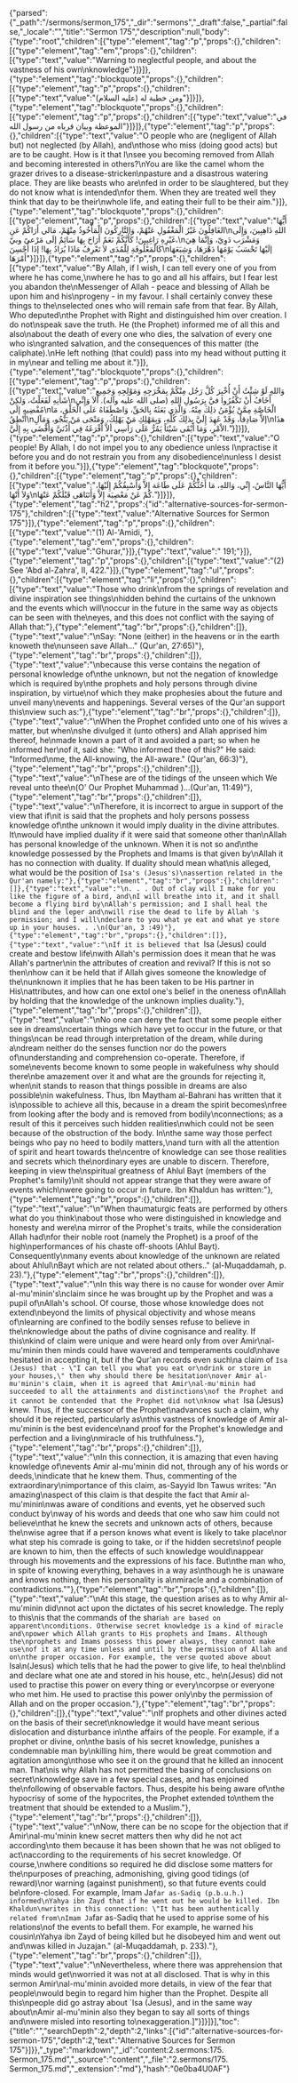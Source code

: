 {"parsed":{"_path":"/sermons/sermon_175","_dir":"sermons","_draft":false,"_partial":false,"_locale":"","title":"Sermon 175","description":null,"body":{"type":"root","children":[{"type":"element","tag":"p","props":{},"children":[{"type":"element","tag":"em","props":{},"children":[{"type":"text","value":"Warning to neglectful people, and about the vastness of his own\nknowledge"}]}]},{"type":"element","tag":"blockquote","props":{},"children":[{"type":"element","tag":"p","props":{},"children":[{"type":"text","value":"ومن خطبة له (عليه السلام)"}]}]},{"type":"element","tag":"blockquote","props":{},"children":[{"type":"element","tag":"p","props":{},"children":[{"type":"text","value":"في الموعظة وبيان قرباه من رسول الله"}]}]},{"type":"element","tag":"p","props":{},"children":[{"type":"text","value":"O people who are (negligent of Allah but) not neglected (by Allah), and\nthose who miss (doing good acts) but are to be caught. How is it that I\nsee you becoming removed from Allah and becoming interested in others?\nYou are like the camel whom the grazer drives to a disease-stricken\npasture and a disastrous watering place. They are like beasts who are\nfed in order to be slaughtered, but they do not know what is intended\nfor them. When they are treated well they think that day to be their\nwhole life, and eating their full to be their aim."}]},{"type":"element","tag":"blockquote","props":{},"children":[{"type":"element","tag":"p","props":{},"children":[{"type":"text","value":"أَيُّهَا الغَافِلُونَ غَيْرُ الْمَغْفُولِ عَنْهُمْ، وَالتَّارِكُونَ الْمَأْخُوذُ مِنْهُمْ، مَالي أَرَاكُمْ عَنِ\nاللهِ ذَاهِبِينَ، وَإِلَى غَيْرِهِ رَاغِبِينَ! كَأَنَّكُمْ نَعَمٌ أَرَاحَ بِهَا سَائِمٌ إلَى مَرْعىً وبيّ،\nوَمَشْرَب دَوِيّ، وَإنَّمَا هِيَ كَالْمَعْلُوفَةِ لِلْمُدَى لاَ تَعْرِفُ مَاذَا يُرَادُ بِهَا! إذَا أُحْسِنَ\nإلَيْهَا تَحْسَبُ يَوْمَهَا دَهْرَهَا، وَشِبَعَهَا أَمْرَهَا"}]}]},{"type":"element","tag":"p","props":{},"children":[{"type":"text","value":"By Allah, if I wish, I can tell every one of you from where he has come,\nwhere he has to go and all his affairs, but I fear lest you abandon the\nMessenger of Allah - peace and blessing of Allah be upon him and his\nprogeny - in my favour. I shall certainly convey these things to the\nselected ones who will remain safe from that fear. By Allah, Who deputed\nthe Prophet with Right and distinguished him over creation. I do not\nspeak save the truth. He (the Prophet) informed me of all this and also\nabout the death of every one who dies, the salvation of every one who is\ngranted salvation, and the consequences of this matter (the caliphate).\nHe left nothing (that could) pass into my head without putting it in my\near and telling me about it."}]},{"type":"element","tag":"blockquote","props":{},"children":[{"type":"element","tag":"p","props":{},"children":[{"type":"text","value":"وَاللهِ لَوْ شِئْتُ أَنْ أُخْبِرَ كُلَّ رَجُل مِنْكُمْ بِمَخْرَجِهِ وَمَوْلِجِهِ وَجَمِيعِ شَأْنِهِ لَفَعَلْتُ، وَلكِنْ\nأَخَافُ أَنْ تَكْفُرُوا فيَّ بِرَسُولِ اللهِ (صلى الله عليه وآله). أَلاَ وَإِنِّي مُفْضِيهِ إلَى\nالْخَاصَّةِ مِمَّنْ يُؤْمَنُ ذلِكَ مِنْهُ. وَالَّذِي بَعَثَهُ بِالحَقِّ، وَاصْطَفَاهُ عَلَى الْخَلْقِ، مَا أَنْطِقُ\nإلاَّ صَادِقاً، وَقَدْ عَهِدَ إِلَيَّ بِذلِكَ كُلِّهِ، وَبِمَهْلِكِ مَنْ يَهْلِكُ، وَمَنْجَى مَنْ يَنْجُو، وَمَآلِ\nهذَا الاْمْرِ، وَمَا أَبْقَى شَيْئاً يَمُرُّ عَلَى رَأْسِي ألاَّ أَفْرَغَهُ فِي أُذُنَيَّ وَأَفْضَى بِهِ إِلَيَّ."}]}]},{"type":"element","tag":"p","props":{},"children":[{"type":"text","value":"O people! By Allah, I do not impel you to any obedience unless I\npractise it before you and do not restrain you from any disobedience\nunless I desist from it before you."}]},{"type":"element","tag":"blockquote","props":{},"children":[{"type":"element","tag":"p","props":{},"children":[{"type":"text","value":"أَيُّهَا النَّاسُ، إِنِّي، وَاللهِ، مَا أَحُثُّكُمْ عَلَى طَاعَة إِلاَّ وَأَسْبِقُكُمْ إِلَيْهَا، وَلاَ أَنْهَا\nكُمْ عَنْ مَعْصِيَة إِلاَّ وَأَتَنَاهَى قَبْلَكُمْ عَنْهَا."}]}]},{"type":"element","tag":"h2","props":{"id":"alternative-sources-for-sermon-175"},"children":[{"type":"text","value":"Alternative Sources for Sermon 175"}]},{"type":"element","tag":"p","props":{},"children":[{"type":"text","value":"(1) Al-'Amidi, "},{"type":"element","tag":"em","props":{},"children":[{"type":"text","value":"Ghurar,"}]},{"type":"text","value":" 191;"}]},{"type":"element","tag":"p","props":{},"children":[{"type":"text","value":"(2) See 'Abd al-Zahra', II, 422."}]},{"type":"element","tag":"ul","props":{},"children":[{"type":"element","tag":"li","props":{},"children":[{"type":"text","value":"Those who drink\nfrom the springs of revelation and divine inspiration see things\nhidden behind the curtains of the unknown and the events which will\noccur in the future in the same way as objects can be seen with the\neyes, and this does not conflict with the saying of Allah that:"},{"type":"element","tag":"br","props":{},"children":[]},{"type":"text","value":"\nSay: \"None (either) in the heavens or in the earth knoweth the\nunseen save Allah...\" (Qur'an, 27:65)"},{"type":"element","tag":"br","props":{},"children":[]},{"type":"text","value":"\nbecause this verse contains the negation of personal knowledge of\nthe unknown, but not the negation of knowledge which is required by\nthe prophets and holy persons through divine inspiration, by virtue\nof which they make prophesies about the future and unveil many\nevents and happenings. Several verses of the Qur'an support this\nview such as:"},{"type":"element","tag":"br","props":{},"children":[]},{"type":"text","value":"\nWhen the Prophet confided unto one of his wives a matter, but when\nshe divulged it (unto others) and Allah apprised him thereof, he\nmade known a part of it and avoided a part; so when he informed her\nof it, said she: \"Who informed thee of this?\" He said: \"Informed\nme, the All-knowing, the All-aware.\" (Qur'an, 66:3)"},{"type":"element","tag":"br","props":{},"children":[]},{"type":"text","value":"\nThese are of the tidings of the unseen which We reveal unto thee\n(O' Our Prophet Muhammad )...(Qur'an, 11:49)"},{"type":"element","tag":"br","props":{},"children":[]},{"type":"text","value":"\nTherefore, it is incorrect to argue in support of the view that if\nit is said that the prophets and holy persons possess knowledge of\nthe unknown it would imply duality in the divine attributes. It\nwould have implied duality if it were said that someone other than\nAllah has personal knowledge of the unknown. When it is not so and\nthe knowledge possessed by the Prophets and Imams is that given by\nAllah it has no connection with duality. If duality should mean what\nis alleged, what would be the position of `Isa's (Jesus's)\nassertion related in the Qur'an namely:"},{"type":"element","tag":"br","props":{},"children":[]},{"type":"text","value":"\n. . . Out of clay will I make for you like the figure of a bird, and\nI will breathe into it, and it shall become a flying bird by\nAllah's permission; and I shall heal the blind and the leper and\nwill rise the dead to life by Allah 's permission; and I will\ndeclare to you what ye eat and what ye store up in your houses. . .\n(Qur'an, 3 :49)"},{"type":"element","tag":"br","props":{},"children":[]},{"type":"text","value":"\nIf it is believed that `Isa (Jesus) could create and bestow life\nwith Allah's permission does it mean that he was Allah's partner\nin the attributes of creation and revival? If this is not so then\nhow can it be held that if Allah gives someone the knowledge of the\nunknown it implies that he has been taken to be His partner in His\nattributes, and how can one extol one's belief in the oneness of\nAllah by holding that the knowledge of the unknown implies duality."},{"type":"element","tag":"br","props":{},"children":[]},{"type":"text","value":"\nNo one can deny the fact that some people either see in dreams\ncertain things which have yet to occur in the future, or that things\ncan be read through interpretation of the dream, while during a\ndream neither do the senses function nor do the powers of\nunderstanding and comprehension co-operate. Therefore, if some\nevents become known to some people in wakefulness why should there\nbe amazement over it and what are the grounds for rejecting it, when\nit stands to reason that things possible in dreams are also possible\nin wakefulness. Thus, Ibn Maytham al-Bahrani has written that it is\npossible to achieve all this, because in a dream the spirit becomes\nfree from looking after the body and is removed from bodily\nconnections; as a result of this it perceives such hidden realities\nwhich could not be seen because of the obstruction of the body. In\nthe same way those perfect beings who pay no heed to bodily matters,\nand turn with all the attention of spirit and heart towards the\ncentre of knowledge can see those realities and secrets which the\nordinary eyes are unable to discern. Therefore, keeping in view the\nspiritual greatness of Ahlul Bayt (members of the Prophet's family)\nit should not appear strange that they were aware of events which\nwere going to occur in future. Ibn Khaldun has written:"},{"type":"element","tag":"br","props":{},"children":[]},{"type":"text","value":"\n\"When thaumaturgic feats are performed by others what do you think\nabout those who were distinguished in knowledge and honesty and were\na mirror of the Prophet's traits, while the consideration Allah had\nfor their noble root (namely the Prophet) is a proof of the high\nperformances of his chaste off-shoots (Ahlul Bayt). Consequently\nmany events about knowledge of the unknown are related about Ahlul\nBayt which are not related about others..\" (al-Muqaddamah, p. 23)."},{"type":"element","tag":"br","props":{},"children":[]},{"type":"text","value":"\nIn this way there is no cause for wonder over Amir al-mu'minin's\nclaim since he was brought up by the Prophet and was a pupil of\nAllah's school. Of course, those whose knowledge does not extend\nbeyond the limits of physical objectivity and whose means of\nlearning are confined to the bodily senses refuse to believe in the\nknowledge about the paths of divine cognisance and reality. If this\nkind of claim were unique and were heard only from over Amir\nal-mu'minin then minds could have wavered and temperaments could\nhave hesitated in accepting it, but if the Qur'an records even such\na claim of `Isa (Jesus) that - \"I can tell you what you eat or\ndrink or store in your houses,\" then why should there be hesitation\nover Amir al-mu'minin's claim, when it is agreed that Amir\nal-mu'minin had succeeded to all the attainments and distinctions\nof the Prophet and it cannot be contended that the Prophet did not\nknow what `Isa (Jesus) knew. Thus, if the successor of the Prophet\nadvances such a claim, why should it be rejected, particularly as\nthis vastness of knowledge of Amir al-mu'minin is the best evidence\nand proof for the Prophet's knowledge and perfection and a living\nmiracle of his truthfulness."},{"type":"element","tag":"br","props":{},"children":[]},{"type":"text","value":"\nIn this connection, it is amazing that even having knowledge of\nevents Amir al-mu'minin did not, through any of his words or deeds,\nindicate that he knew them. Thus, commenting of the extraordinary\nimportance of this claim, as-Sayyid Ibn Tawus writes: \"An amazing\naspect of this claim is that despite the fact that Amir al-mu'minin\nwas aware of conditions and events, yet he observed such conduct by\nway of his words and deeds that one who saw him could not believe\nthat he knew the secrets and unknown acts of others, because the\nwise agree that if a person knows what event is likely to take place\nor what step his comrade is going to take, or if the hidden secrets\nof people are known to him, then the effects of such knowledge would\nappear through his movements and the expressions of his face. But\nthe man who, in spite of knowing everything, behaves in a way as\nthough he is unaware and knows nothing, then his personality is a\nmiracle and a combination of contradictions.\""},{"type":"element","tag":"br","props":{},"children":[]},{"type":"text","value":"\nAt this stage, the question arises as to why Amir al-mu'minin did\nnot act upon the dictates of his secret knowledge. The reply to this\nis that the commands of the shari`ah are based on apparent\nconditions. Otherwise secret knowledge is a kind of miracle and\npower which Allah grants to His prophets and Imams. Although the\nprophets and Imams possess this power always, they cannot make use\nof it at any time unless and until by the permission of Allah and on\nthe proper occasion. For example, the verse quoted above about `Isa\n(Jesus) which tells that he had the power to give life, to heal the\nblind and declare what one ate and stored in his house, etc., he\n(Jesus) did not used to practise this power on every thing or every\ncorpse or everyone who met him. He used to practise this power only\nby the permission of Allah and on the proper occasion."},{"type":"element","tag":"br","props":{},"children":[]},{"type":"text","value":"\nIf prophets and other divines acted on the basis of their secret\nknowledge it would have meant serious dislocation and disturbance in\nthe affairs of the people. For example, if a prophet or divine, on\nthe basis of his secret knowledge, punishes a condemnable man by\nkilling him, there would be great commotion and agitation among\nthose who see it on the ground that he killed an innocent man. That\nis why Allah has not permitted the basing of conclusions on secret\nknowledge save in a few special cases, and has enjoined the\nfollowing of observable factors. Thus, despite his being aware of\nthe hypocrisy of some of the hypocrites, the Prophet extended to\nthem the treatment that should be extended to a Muslim."},{"type":"element","tag":"br","props":{},"children":[]},{"type":"text","value":"\nNow, there can be no scope for the objection that if Amir\nal-mu'minin knew secret matters then why did he not act according\nto them because it has been shown that he was not obliged to act\naccording to the requirements of his secret knowledge. Of course,\nwhere conditions so required he did disclose some matters for the\npurposes of preaching, admonishing, giving good tidings (of reward)\nor warning (against punishment), so that future events could be\nfore-closed. For example, Imam Ja`far as-Sadiq (p.b.u.h.) informed\nYahya ibn Zayd that if he went out he would be killed. Ibn Khaldun\nwrites in this connection: \"It has been authentically related from\nImam Ja`far as-Sadiq that he used to apprise some of his relations\nof the events to befall them. For example, he warned his cousin\nYahya ibn Zayd of being killed but he disobeyed him and went out and\nwas killed in Juzajan.\" (al-Muqaddamah, p. 233)."},{"type":"element","tag":"br","props":{},"children":[]},{"type":"text","value":"\nNevertheless, where there was apprehension that minds would get\nworried it was not at all disclosed. That is why in this sermon Amir\nal-mu'minin avoided more details, in view of the fear that people\nwould begin to regard him higher than the Prophet. Despite all this\npeople did go astray about `Isa (Jesus), and in the same way about\nAmir al-mu'minin also they began to say all sorts of things and\nwere misled into resorting to\nexaggeration.]"}]}]}],"toc":{"title":"","searchDepth":2,"depth":2,"links":[{"id":"alternative-sources-for-sermon-175","depth":2,"text":"Alternative Sources for Sermon 175"}]}},"_type":"markdown","_id":"content:2.sermons:175. Sermon_175.md","_source":"content","_file":"2.sermons/175. Sermon_175.md","_extension":"md"},"hash":"0e0ba4U0AF"}